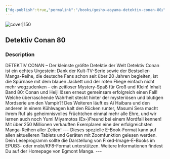 ```yaml
---
{"dg-publish":true,"permalink":"/books/gosho-aoyama-detektiv-conan-80/","title":"\"Detektiv Conan 80\"","tags":["manga","crime"]}
---
```




![cover|150](http://books.google.com/books/content?id=QwAEDAAAQBAJ&printsec=frontcover&img=1&zoom=1&edge=curl&source=gbs_api)

## Detektiv Conan 80

### Description

DETEKTIV CONAN – Der kleinste größte Detektiv der Welt Detektiv Conan ist ein echtes Urgestein: Dank der Kult-TV-Serie sowie der Bestseller-Manga-Reihe, die deutsche Fans schon seit über 20 Jahren begleiten, ist die Spürnase mit dem blauen Jackett und der roten Fliege einfach nicht mehr wegzudenken – ein zeitloser Mystery-Spaß für Groß und Klein! Inhalt Band 80: Conan und Heiji lösen erneut gemeinsam erfolgreich einen Fall! Welche überraschende Wahrheit steckt hinter der mysteriösen und blutigen Mordserie um den Vampir?! Des Weiteren läuft es Ai Haibara und den anderen in einem Kühlwagen kalt den Rücken runter, Masumi Sera macht ihrem Ruf als geheimnisvolles Früchtchen einmal mehr alle Ehre, und wir lernen auch noch Yumi Miyamotos (Ex-)Freund bei einem Mordfall kennen! Mit über 250 Millionen verkauften Exemplaren eine der erfolgreichsten Manga-Reihen aller Zeiten! --- Dieses spezielle E-Book-Format kann auf allen aktuelleren Tablets und Geräten mit Zoomfunktion gelesen werden. Dein Leseprogramm sollte die Darstellung von Fixed-Image-E-Books im EPUB3- oder mobi/KF8-Format unterstützen. Weitere Informationen findest Du auf der Homepage von Egmont Manga. ---
```